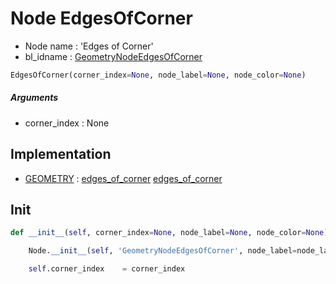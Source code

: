# Node EdgesOfCorner

- Node name : 'Edges of Corner'
- bl_idname : [GeometryNodeEdgesOfCorner](https://docs.blender.org/api/current/bpy.types.GeometryNodeEdgesOfCorner.html)


``` python
EdgesOfCorner(corner_index=None, node_label=None, node_color=None)
```
##### Arguments

- corner_index : None

## Implementation

- [GEOMETRY](/docs/GeoNodes/socket_GEOMETRY.md) : [edges_of_corner](/docs/GeoNodes/socket_GEOMETRY.md#edges_of_corner) [edges_of_corner](/docs/GeoNodes/socket_GEOMETRY.md#edges_of_corner)

## Init

``` python
def __init__(self, corner_index=None, node_label=None, node_color=None):

    Node.__init__(self, 'GeometryNodeEdgesOfCorner', node_label=node_label, node_color=node_color)

    self.corner_index    = corner_index
```

